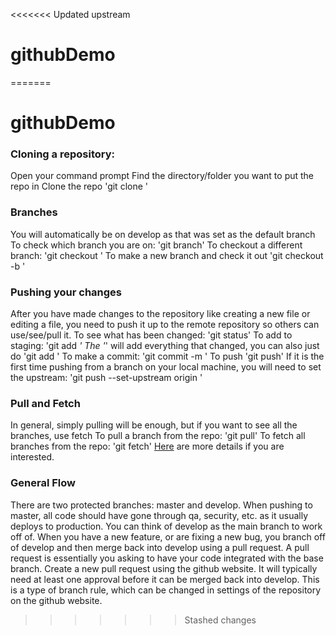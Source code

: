 <<<<<<< Updated upstream
# githubDemo
=======
# githubDemo

### Cloning a repository:
Open your command prompt
Find the directory/folder you want to put the repo in
Clone the repo
'git clone <repo link>'

### Branches
You will automatically be on develop as that was set as the default branch
To check which branch you are on:
'git branch'
To checkout a different branch:
'git checkout <branchname>'
To make a new branch and check it out
'git checkout -b <new branchname>'

### Pushing your changes 
After you have made changes to the repository like creating a new file or editing a file,
you need to push it up to the remote repository so others can use/see/pull it.
To see what has been changed:
'git status'
To add to staging:
'git add *'
The '*' will add everything that changed, you can also just do 'git add <changedfilename>'
To make a commit:
'git commit -m <your comment here>'
To push
'git push'
If it is the first time pushing from a branch on your local machine, you will need to set the upstream:
'git push --set-upstream origin <branchname>'

### Pull and Fetch
In general, simply pulling will be enough, but if you want to see all the branches, use fetch
To pull a branch from the repo:
'git pull'
To fetch all branches from the repo:
'git fetch'
[Here](https://stackoverflow.com/questions/24151990/pull-all-branches-from-origin) are more details if you are interested.

### General Flow
There are two protected branches: master and develop.
When pushing to master, all code should have gone through qa, security, etc. as it usually deploys to production.
You can think of develop as the main branch to work off of. When you have a new feature, or are fixing a new bug, you branch off of develop and then merge back into develop using a pull request.
A pull request is essentially you asking to have your code integrated with the base branch.
Create a new pull request using the github website. It will typically need at least one approval before it can be merged back into develop. This is a type of branch rule, which can be changed in settings of the repository on the github website.

>>>>>>> Stashed changes
